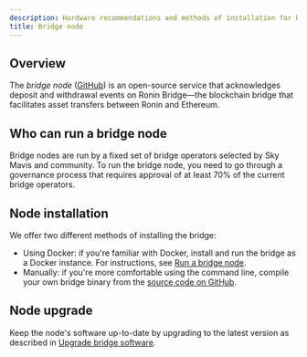 ```yaml
---
description: Hardware recommendations and methods of installation for bridge nodes.
title: Bridge node
---
```


## Overview

The *bridge node* ([GitHub](https://github.com/axieinfinity/bridge-v2)) is an open-source service that acknowledges deposit and withdrawal events on Ronin Bridge—the blockchain bridge that facilitates asset transfers between Ronin and Ethereum.

## Who can run a bridge node

Bridge nodes are run by a fixed set of bridge operators selected by Sky Mavis and community. To run the bridge node, you need to go through a governance process that requires approval of at least 70% of the current bridge operators.

## Node installation

We offer two different methods of installing the bridge:

* Using Docker: if you're familiar with Docker, install and run the bridge as a Docker instance. For instructions, see [Run a bridge node](run-bridge.mdx).
* Manually: if you're more comfortable using the command line, compile your own bridge binary from the [source code on GitHub](https://github.com/axieinfinity/bridge-v2?tab=readme-ov-file#manually).

## Node upgrade

Keep the node's software up-to-date by upgrading to the latest version as described in [Upgrade bridge software](upgrade-bridge.mdx).
